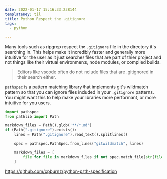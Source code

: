 ```yaml
---
date: 2022-01-17 15:16:33.238144
templateKey: til
title: Python Respect the .gitignore
tags:
  - python

---
```


Many tools such as ripgrep respect the `.gitignore` file in the directory
it's searching in.  This helps make it incredibly faster and generally
more intuitive for the user as it just searches files that are part of
thier project and not things like their virtual environments, node
modules, or compiled builds.

> Editors like vscode often do not include files that are .gitignored in
> their search either.

`pathspec` is a pattern matching library that implements git's wildmatch
pattern so that you can ignore files included in your `.gitignore`
patterns.  You might want this to help make your libraries more
performant, or more intuitive for you users.

```python
import pathspec
from pathlib import Path

markdown_files = Path().glob('**/*.md')
if (Path(".gitignore").exists():
    lines = Path(".gitignore").read_text().splitlines()

    spec = pathspec.PathSpec.from_lines("gitwildmatch", lines)

    markdown_files = [
        file for file in markdown_files if not spec.match_file(str(file))
    ]
```

https://github.com/cpburnz/python-path-specification
